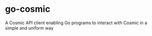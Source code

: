 # go-cosmic
A Cosmic API client enabling Go programs to interact with Cosmic in a simple and uniform way
